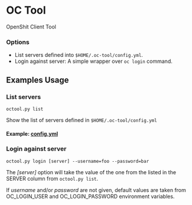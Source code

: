 # OC Tool

OpenShit Client Tool

### Options

- List servers defined into `$HOME/.oc-tool/config.yml`.
- Login against server: A simple wrapper over `oc login` command.

## Examples Usage

### List servers

```
octool.py list
```

Show the list of servers defined in `$HOME/.oc-tool/config.yml`

#### Example: [config.yml](./config.yml)

### Login against server

```
octool.py login [server] --username=foo --password=bar
```

The _[server]_ option will take the value of the one from the listed in the SERVER column from `octool.py list`.

If _username_ and/or _password_ are not given, default values are taken from OC_LOGIN_USER and OC_LOGIN_PASSWORD
environment variables.

